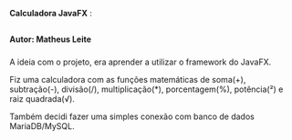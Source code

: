 **Calculadora JavaFX** :  
##
**Autor: Matheus Leite**
###
A ideia com o projeto, era aprender a utilizar o framework do JavaFX.

Fiz uma calculadora com as funções matemáticas de soma(+), subtração(-), divisão(/), multiplicação(*), porcentagem(%), potência(²) e raiz quadrada(√).

Também decidi fazer uma simples conexão com banco de dados MariaDB/MySQL.
